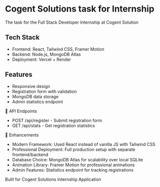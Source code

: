 # Cogent Solutions task for Internship
The task for the Full Stack Developer Internship at Cogent Solution

## Tech Stack
- Frontend: React, Tailwind CSS, Framer Motion
- Backend: Node.js, MongoDB Atlas
- Deployment: Vercel + Render

## Features
- Responsive design
- Registration form with validation
- MongoDB data storage
- Admin statistics endpoint

📡 API Endpoints

- POST /api/register - Submit registration form
- GET /api/stats - Get registration statistics

🎯 Enhancements

- Modern Framework: Used React instead of vanilla JS with Tailwind CSS
- Professional Deployment: Full production setup with separate frontend/backend
- Database Choice: MongoDB Atlas for scalability over local SQLite
- Animation Library: Framer Motion for professional animations
- Admin Features: Statistics endpoint for tracking registrations

Built for Cogent Solutions Internship Application
